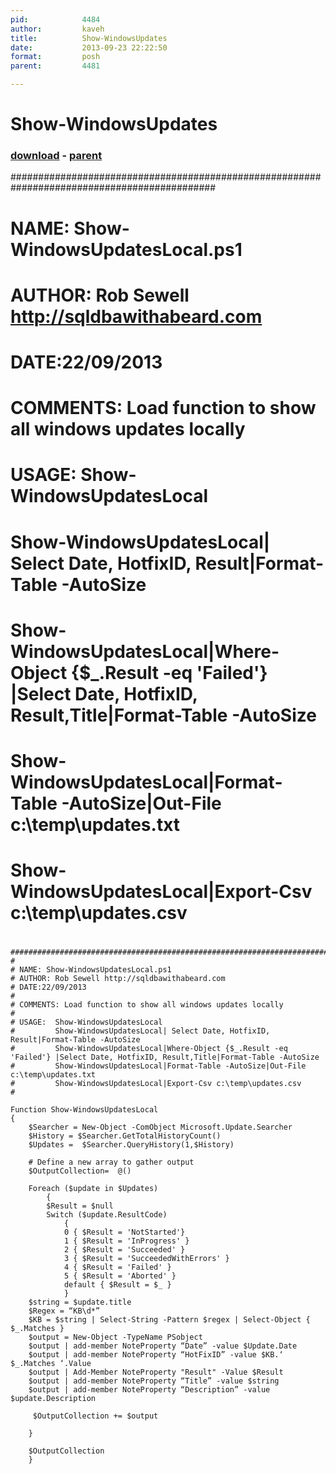 ```yaml
---
pid:            4484
author:         kaveh
title:          Show-WindowsUpdates
date:           2013-09-23 22:22:50
format:         posh
parent:         4481

---
```


# Show-WindowsUpdates

### [download](//scripts/4484.ps1) - [parent](//scripts/4481.md)

#############################################################################################
#
# NAME: Show-WindowsUpdatesLocal.ps1
# AUTHOR: Rob Sewell http://sqldbawithabeard.com
# DATE:22/09/2013
#
# COMMENTS: Load function to show all windows updates locally
#
# USAGE:  Show-WindowsUpdatesLocal
#         Show-WindowsUpdatesLocal| Select Date, HotfixID, Result|Format-Table -AutoSize
#         Show-WindowsUpdatesLocal|Where-Object {$_.Result -eq 'Failed'} |Select Date, HotfixID, Result,Title|Format-Table -AutoSize
#         Show-WindowsUpdatesLocal|Format-Table -AutoSize|Out-File c:\temp\updates.txt
#         Show-WindowsUpdatesLocal|Export-Csv c:\temp\updates.csv
#        


```posh
#############################################################################################
#
# NAME: Show-WindowsUpdatesLocal.ps1
# AUTHOR: Rob Sewell http://sqldbawithabeard.com
# DATE:22/09/2013
#
# COMMENTS: Load function to show all windows updates locally
#
# USAGE:  Show-WindowsUpdatesLocal
#         Show-WindowsUpdatesLocal| Select Date, HotfixID, Result|Format-Table -AutoSize
#         Show-WindowsUpdatesLocal|Where-Object {$_.Result -eq 'Failed'} |Select Date, HotfixID, Result,Title|Format-Table -AutoSize
#         Show-WindowsUpdatesLocal|Format-Table -AutoSize|Out-File c:\temp\updates.txt
#         Show-WindowsUpdatesLocal|Export-Csv c:\temp\updates.csv
#        

Function Show-WindowsUpdatesLocal
{
    $Searcher = New-Object -ComObject Microsoft.Update.Searcher
    $History = $Searcher.GetTotalHistoryCount()
    $Updates =  $Searcher.QueryHistory(1,$History)

    # Define a new array to gather output
    $OutputCollection=  @()
    
    Foreach ($update in $Updates)
        {
        $Result = $null
        Switch ($update.ResultCode)
            {
            0 { $Result = 'NotStarted'}
            1 { $Result = 'InProgress' }
            2 { $Result = 'Succeeded' }
            3 { $Result = 'SucceededWithErrors' }
            4 { $Result = 'Failed' }
            5 { $Result = 'Aborted' }
            default { $Result = $_ }
            }
    $string = $update.title
    $Regex = “KB\d*”
    $KB = $string | Select-String -Pattern $regex | Select-Object { $_.Matches }
    $output = New-Object -TypeName PSobject
    $output | add-member NoteProperty “Date” -value $Update.Date
    $output | add-member NoteProperty “HotFixID” -value $KB.‘ $_.Matches ‘.Value
    $output | Add-Member NoteProperty "Result" -Value $Result
    $output | add-member NoteProperty “Title” -value $string
    $output | add-member NoteProperty “Description” -value $update.Description

     $OutputCollection += $output
 
    }

    $OutputCollection
    }
```
